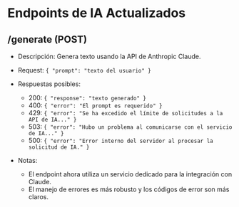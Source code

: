 # Endpoints de IA Actualizados

## /generate (POST)

- Descripción: Genera texto usando la API de Anthropic Claude.
- Request: `{ "prompt": "texto del usuario" }`
- Respuestas posibles:
    - 200: `{ "response": "texto generado" }`
    - 400: `{ "error": "El prompt es requerido" }`
    - 429: `{ "error": "Se ha excedido el límite de solicitudes a la API de IA..." }`
    - 503: `{ "error": "Hubo un problema al comunicarse con el servicio de IA..." }`
    - 500: `{ "error": "Error interno del servidor al procesar la solicitud de IA." }`

- Notas:
    - El endpoint ahora utiliza un servicio dedicado para la integración con Claude.
    - El manejo de errores es más robusto y los códigos de error son más claros.
